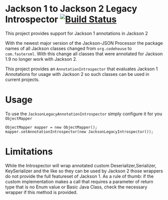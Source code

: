 # Jackson 1 to Jackson 2 Legacy Introspector [![Build Status](https://travis-ci.org/Laures/jackson-legacy-introspector.png)](https://travis-ci.org/Laures/jackson-legacy-introspector)
This project provides support for Jackson 1 annotations in Jackson 2

With the newest major version of the Jackson-JSON Processor the package names of all Jackson classes changed from `org.codehouse` to `com.fasterxml`. With this change all classes that were annotated for Jackson 1.9 no longer work with Jackson 2.

This project provides an `AnnotationIntrospector` that evaluates Jackson 1 Annotations for usage with Jackson 2 so such classes can be used in current projects.

# Usage

To use the `JacksonLegacyAnnotationIntrospector` simply configure it for you `ObjectMapper`

```
ObjectMapper mapper = new ObjectMapper();
mapper.setAnnotationIntrospector(new JacksonLegacyIntrospector());
```

# Limitations

While the Introspector will wrap annotated custom Deserializer,Serializer, KeySerializer and the like so they can be used by Jackson 2 those wrappers do not provide the full featureset of Jackson 1. As a rule of thumb: if the custom implementation makes a call that requires a parameter of return type that is no Enum value or Basic Java Class, check the necessary wrapper if this method is provided. 